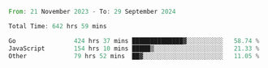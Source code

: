<!--START_SECTION:waka-->

```rust
From: 21 November 2023 - To: 29 September 2024

Total Time: 642 hrs 59 mins

Go                424 hrs 37 mins ██████████████▓░░░░░░░░░░   58.74 %
JavaScript        154 hrs 10 mins █████▒░░░░░░░░░░░░░░░░░░░   21.33 %
Other             79 hrs 52 mins  ██▓░░░░░░░░░░░░░░░░░░░░░░   11.05 %
```

<!--END_SECTION:waka-->
